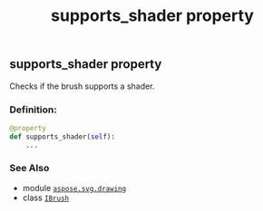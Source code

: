 ﻿---
title: supports_shader property
second_title: Aspose.SVG for Python via .NET API References
description: 
type: docs
weight: 40
url: /python-net/aspose.svg.drawing/ibrush/supports_shader/
is_root: false
---

## supports_shader property


Checks if the brush supports a shader.
### Definition:
```python
@property
def supports_shader(self):
    ...
```

### See Also
* module [`aspose.svg.drawing`](../../)
* class [`IBrush`](/svg/python-net/aspose.svg.drawing/ibrush)
